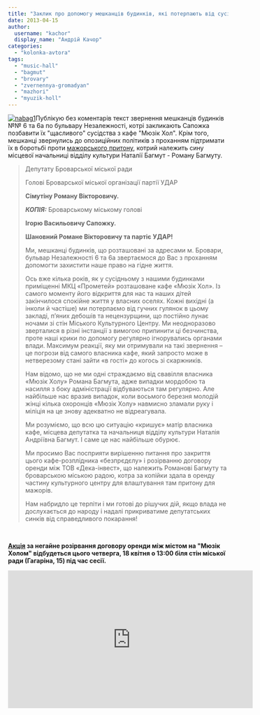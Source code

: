 ```yaml
---
title: "Заклик про допомогу мешканців будинків, які потерпають від сусідства з \"Мюзік Холом\""
date: 2013-04-15
author: 
  username: "kachor"
  display_name: "Андрій Качор"
categories: 
  - "kolonka-avtora"
tags: 
  - "music-hall"
  - "bagmut"
  - "brovary"
  - "zvernennya-gromadyan"
  - "mazhori"
  - "myuzik-holl"
---
```


[![nabag1](https://mpz.brovary.org/wp-content/uploads/2013/04/nabag1.jpg)](https://mpz.brovary.org/wp-content/uploads/2013/04/nabag1.jpg)Публікую без коментарів текст звернення мешканців будинків №№ 6 та 6а по бульвару Незалежності, котрі закликають Сапожка позбавити їх "щасливого" сусідства з кафе "Мюзік Хол". Крім того, мешканці звернулись до опозиційних політиків з проханням підтримати їх в боротьбі проти [мажорського притону](https://mpz.brovary.org/18-kvitnya-deputati-vimagatimut-zakrittya-myuzik-holu-video/), котрий належить сину місцевої начальниці відділу культури Наталії Багмут - Роману Багмуту.

> Депутату Броварської міської ради
> 
> Голові Броварської міської організації партії УДАР
> 
> **Сімутіну Роману Вікторовичу.**
> 
> _**КОПІЯ:**_ Броварському міському голові
> 
> **Ігорю Васильовичу Сапожку.**
> 
> **Шановний Романе Вікторовичу та партіє УДАР!**
> 
> Ми, мешканці будинків, що розташовані за адресами м. Бровари, бульвар Незалежності 6 та 6а звертаємося до Вас з проханням допомогти захистити наше право на гідне життя.
> 
> Ось вже кілька років, як у сусідньому з нашими будинками приміщенні МКЦ «Прометей» розташоване кафе «Мюзік Хол». Із самого моменту його відкриття для нас та наших дітей закінчилося спокійне життя у власних оселях. Кожні вихідні (а інколи й частіше) ми потерпаємо від гучних гулянок в цьому закладі, п’яних дебошів та нецензурщини, що постійно лунає ночами зі стін Міського Культурного Центру. Ми неодноразово зверталися в різні інстанції з вимогою припинити ці безчинства, проте наші крики по допомогу регулярно ігнорувались органами влади. Максимум реакції, яку ми отримували на такі звернення – це погрози від самого власника кафе, який запросто може в нетверезому стані зайти «в гості» до когось зі скаржників.
> 
> Нам відомо, що не ми одні страждаємо від свавілля власника «Мюзік Холу» Романа Багмута, адже випадки мордобою та насилля з боку адміністрації відбуваються там регулярно. Але найбільше нас вразив випадок, коли восьмого березня молодій жінці кілька охоронців «Мюзік Холу» навмисно зламали руку і міліція на це знову адекватно не відреагувала.
> 
> Ми розуміємо, що всю цю ситуацію «кришує» матір власника кафе, місцева депутатка та начальниця відділу культури Наталія Андріївна Багмут. І саме це нас найбільше обурює.
> 
> Ми просимо Вас посприяти вирішенню питання про закриття цього кафе-розплідника «безпрєдєлу» і розірванню договору оренди між ТОВ «Дека-інвест», що належить Романові Багмуту та броварською міською радою, котра за копійки здала в оренду частину культурного центру для влаштування там притону для мажорів.
> 
> Нам набридло це терпіти і ми готові до рішучих дій, якщо влада не дослухається до народу і надалі прикриватиме депутатських синків від справедливого покарання!

 

**[Акція](https://mpz.brovary.org/spetsialne-videoposlannya-sapozhka-do-brovarchan-iz-mayami/) за негайне розірвання договору оренди між містом на "Мюзік Холом" відбудеться цього четверга, 18 квітня о 13:00 біля стін міської ради (Гагаріна, 15) під час сесії.** 

<iframe src="http://www.youtube.com/embed/5Mr4c8fwLnw" height="315" width="560" allowfullscreen frameborder="0"></iframe>
